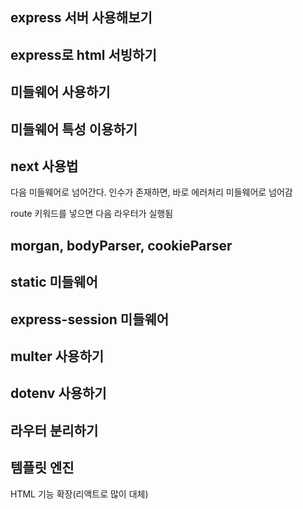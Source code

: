 ## express 서버 사용해보기

## express로 html 서빙하기

## 미들웨어 사용하기

## 미들웨어 특성 이용하기

## next 사용법

다음 미들웨어로 넘어간다. 인수가 존재하면, 바로 에러처리 미들웨어로 넘어감

route 키워드를 넣으면 다음 라우터가 실행됨

## morgan, bodyParser, cookieParser

## static 미들웨어

## express-session 미들웨어

## multer 사용하기

## dotenv 사용하기

## 라우터 분리하기

## 템플릿 엔진

HTML 기능 확장(리액트로 많이 대체)

